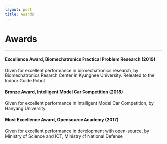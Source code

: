 ```yaml
---
layout: post
title: Awards
---
```

# Awards
<hr width="100%" color="black" size="5">

#### Excellence Award, Biomechatronics Practical Problem Research (2019)
<div class="message">
Given for excellent performance in biomechatronics research, by Biomechatronics Resarch Center in Kyunghee University. Releated to the Indoor Guide Robot
</div>

#### Bronze Award, Intelligent Model Car Competition (2018)
<div class="message">
Given for excellent performance in Intelligent Model Car Competition, by Hanyang University. 
</div>

#### Most Excellence Award, Opensource Academy (2017)
<div class="message">
Given for excellent performance in development with open-source, by Ministry of Science and ICT, Ministry of National Defense 
</div>
